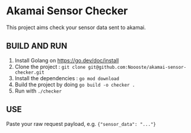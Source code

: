 # Akamai Sensor Checker

This project aims check your sensor data sent to akamai.

## BUILD AND RUN
1. Install Golang on https://go.dev/doc/install
2. Clone the project : `git clone git@github.com:Noooste/akamai-sensor-checker.git`
3. Install the dependencies : `go mod download`
4. Build the project by doing `go build -o checker .`
5. Run with `./checker`

## USE
Paste your raw request payload, e.g. `{"sensor_data": "..."}` 

